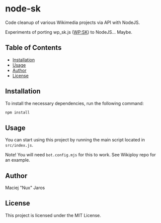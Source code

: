 # node-sk

Code cleanup of various Wikimedia projects via API with NodeJS.

Experiments of porting wp_sk.js ([WP:SK](https://pl.wikipedia.org/wiki/Wikiprojekt:Sprz%C4%85tanie_kodu)) to NodeJS... Maybe.

## Table of Contents

- [Installation](#installation)
- [Usage](#usage)
- [Author](#author)
- [License](#license)

## Installation

To install the necessary dependencies, run the following command:

```sh
npm install
```

## Usage

You can start using this project by running the main script located in `src/index.js`.

Note! You will need `bot.config.mjs` for this to work. See Wikiploy repo for an example.

## Author

Maciej "Nux" Jaros

## License

This project is licensed under the MIT License.
